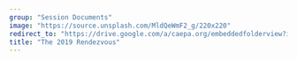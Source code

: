 ```yaml
---
group: "Session Documents"
image: "https://source.unsplash.com/MldQeWmF2_g/220x220"
redirect_to: "https://drive.google.com/a/caepa.org/embeddedfolderview?id=0B0aYPMWNnNeSfnNzOUpmcklQcmVLa3FyVWRBSkhteV9uT1o2OHhLY05IVnhZSGc5NVk2VHc#grid"
title: "The 2019 Rendezvous"
---
```

